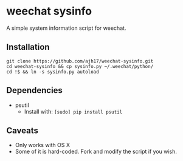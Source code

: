 # weechat sysinfo

A simple system information script for weechat.

## Installation
    git clone https://github.com/ajh17/weechat-sysinfo.git
    cd weechat-sysinfo && cp sysinfo.py ~/.weechat/python/
    cd !$ && ln -s sysinfo.py autoload

## Dependencies
* psutil
    * Install with: `[sudo] pip install psutil`

## Caveats
* Only works with OS X
* Some of it is hard-coded. Fork and modify the script if you wish.
